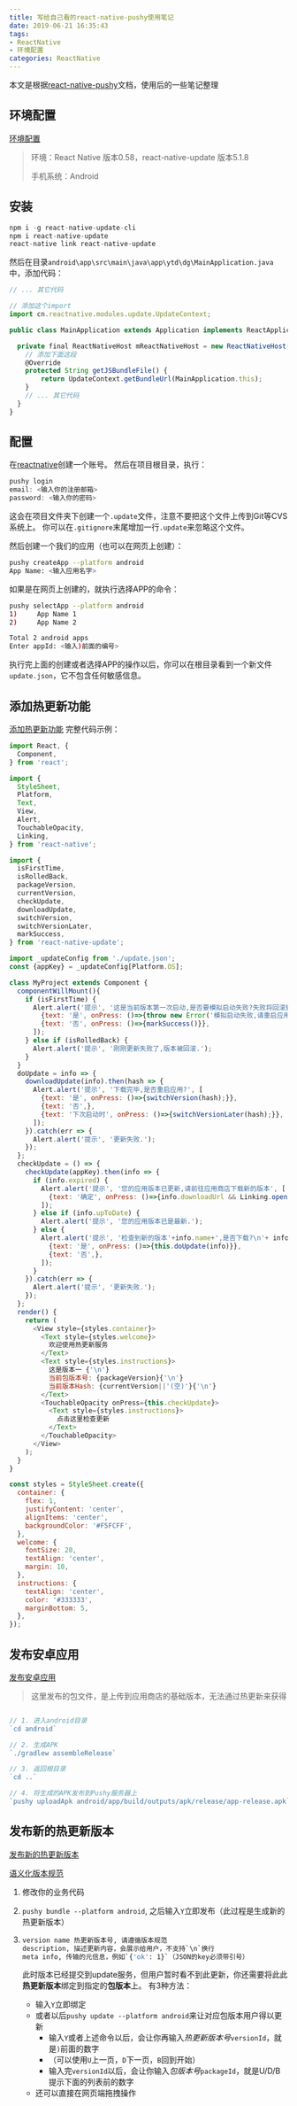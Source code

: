 ```yaml
---
title: 写给自己看的react-native-pushy使用笔记
date: 2019-06-21 16:35:43
tags: 
- ReactNative
- 环境配置
categories: ReactNative
---
```


本文是根据[react-native-pushy](https://github.com/reactnativecn/react-native-pushy)文档，使用后的一些笔记整理

<!-- more -->

## 环境配置

[环境配置](https://reactnative.cn/docs/getting-started/)

> 环境：React Native 版本0.58，react-native-update 版本5.1.8
>
> 手机系统：Android

## 安装

```javascript
npm i -g react-native-update-cli
npm i react-native-update
react-native link react-native-update
```

然后在目录`android\app\src\main\java\app\ytd\dg\MainApplication.java`中，添加代码：

```javascript
// ... 其它代码

// 添加这个import
import cn.reactnative.modules.update.UpdateContext;

public class MainApplication extends Application implements ReactApplication {

  private final ReactNativeHost mReactNativeHost = new ReactNativeHost(this) {
  	// 添加下面这段
    @Override
    protected String getJSBundleFile() {
        return UpdateContext.getBundleUrl(MainApplication.this);
    }
    // ... 其它代码
  }
}
```

## 配置

在[reactnative](https://update.reactnative.cn/home)创建一个账号。
然后在项目根目录，执行：

```javascript
pushy login
email: <输入你的注册邮箱>
password: <输入你的密码>
```

这会在项目文件夹下创建一个`.update`文件，注意不要把这个文件上传到Git等CVS系统上。
你可以在`.gitignore`末尾增加一行`.update`来忽略这个文件。

然后创建一个我们的应用（也可以在网页上创建）：

```bash
pushy createApp --platform android
App Name: <输入应用名字>
```

如果是在网页上创建的，就执行选择APP的命令：

```bash
pushy selectApp --platform android
1)     App Name 1
2)     App Name 2

Total 2 android apps
Enter appId: <输入)前面的编号>
```

执行完上面的创建或者选择APP的操作以后，你可以在根目录看到一个新文件`update.json`，它不包含任何敏感信息。

## 添加热更新功能

[添加热更新功能](https://github.com/reactnativecn/react-native-pushy/blob/master/docs/guide2.md)
完整代码示例：

```javascript
import React, {
  Component,
} from 'react';

import {
  StyleSheet,
  Platform,
  Text,
  View,
  Alert,
  TouchableOpacity,
  Linking,
} from 'react-native';

import {
  isFirstTime,
  isRolledBack,
  packageVersion,
  currentVersion,
  checkUpdate,
  downloadUpdate,
  switchVersion,
  switchVersionLater,
  markSuccess,
} from 'react-native-update';

import _updateConfig from './update.json';
const {appKey} = _updateConfig[Platform.OS];

class MyProject extends Component {
  componentWillMount(){
    if (isFirstTime) {
      Alert.alert('提示', '这是当前版本第一次启动,是否要模拟启动失败?失败将回滚到上一版本', [
        {text: '是', onPress: ()=>{throw new Error('模拟启动失败,请重启应用')}},
        {text: '否', onPress: ()=>{markSuccess()}},
      ]);
    } else if (isRolledBack) {
      Alert.alert('提示', '刚刚更新失败了,版本被回滚.');
    }
  }
  doUpdate = info => {
    downloadUpdate(info).then(hash => {
      Alert.alert('提示', '下载完毕,是否重启应用?', [
        {text: '是', onPress: ()=>{switchVersion(hash);}},
        {text: '否',},
        {text: '下次启动时', onPress: ()=>{switchVersionLater(hash);}},
      ]);
    }).catch(err => {
      Alert.alert('提示', '更新失败.');
    });
  };
  checkUpdate = () => {
    checkUpdate(appKey).then(info => {
      if (info.expired) {
        Alert.alert('提示', '您的应用版本已更新,请前往应用商店下载新的版本', [
          {text: '确定', onPress: ()=>{info.downloadUrl && Linking.openURL(info.downloadUrl)}},
        ]);
      } else if (info.upToDate) {
        Alert.alert('提示', '您的应用版本已是最新.');
      } else {
        Alert.alert('提示', '检查到新的版本'+info.name+',是否下载?\n'+ info.description, [
          {text: '是', onPress: ()=>{this.doUpdate(info)}},
          {text: '否',},
        ]);
      }
    }).catch(err => {
      Alert.alert('提示', '更新失败.');
    });
  };
  render() {
    return (
      <View style={styles.container}>
        <Text style={styles.welcome}>
          欢迎使用热更新服务
        </Text>
        <Text style={styles.instructions}>
          这是版本一 {'\n'}
          当前包版本号: {packageVersion}{'\n'}
          当前版本Hash: {currentVersion||'(空)'}{'\n'}
        </Text>
        <TouchableOpacity onPress={this.checkUpdate}>
          <Text style={styles.instructions}>
            点击这里检查更新
          </Text>
        </TouchableOpacity>
      </View>
    );
  }
}

const styles = StyleSheet.create({
  container: {
    flex: 1,
    justifyContent: 'center',
    alignItems: 'center',
    backgroundColor: '#F5FCFF',
  },
  welcome: {
    fontSize: 20,
    textAlign: 'center',
    margin: 10,
  },
  instructions: {
    textAlign: 'center',
    color: '#333333',
    marginBottom: 5,
  },
});
```

## 发布安卓应用

[发布安卓应用](https://github.com/reactnativecn/react-native-pushy/blob/master/docs/guide3.md#%E5%8F%91%E5%B8%83%E5%AE%89%E5%8D%93%E5%BA%94%E7%94%A8)

> 这里发布的包文件，是上传到应用商店的基础版本，无法通过热更新来获得

```javascript

// 1. 进入android目录
`cd android`

// 2. 生成APK
`./gradlew assembleRelease`

// 3. 返回根目录
`cd ..`

// 4. 将生成的APK发布到Pushy服务器上
`pushy uploadApk android/app/build/outputs/apk/release/app-release.apk`

```

## 发布新的热更新版本

[发布新的热更新版本](https://github.com/reactnativecn/react-native-pushy/blob/master/docs/guide3.md#%E5%8F%91%E5%B8%83%E6%96%B0%E7%9A%84%E7%83%AD%E6%9B%B4%E6%96%B0%E7%89%88%E6%9C%AC)

[语义化版本规范](https://semver.org/lang/zh-CN/)

1. 修改你的业务代码

2. `pushy bundle --platform android`, 之后输入`Y`立即发布（此过程是生成新的热更新版本）

3. ```bash
   version name 热更新版本号, 请遵循版本规范
   description, 描述更新内容，会展示给用户，不支持`\n`换行
   meta info, 传输的元信息，例如`{'ok': 1}`（JSON的key必须带引号）
   ```

   此时版本已经提交到update服务，但用户暂时看不到此更新，你还需要将此此**热更新版本**绑定到指定的**包版本**上。
   有3种方法：
    - 输入`Y`立即绑定
    - 或者以后`pushy update --platform android`来让对应包版本用户得以更新
      - 输入`Y`或者上述命令以后，会让你再输入*热更新版本号*`versionId`，就是`)`前面的数字
      - （可以使用`U`上一页，`D`下一页，`B`回到开始）
      - 输入完`versionId`以后，会让你输入*包版本号*`packageId`，就是U/D/B提示下面的列表前的数字
    - 还可以直接在网页端拖拽操作
